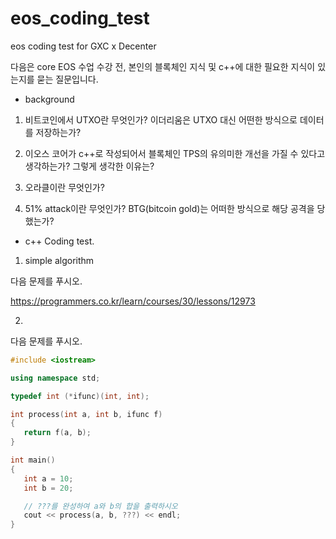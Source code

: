 # eos_coding_test
eos coding test for GXC x Decenter

다음은 core EOS 수업 수강 전, 본인의 블록체인 지식 및 c++에 대한 필요한 지식이 있는지를 묻는 질문입니다. 

- background


1. 비트코인에서 UTXO란 무엇인가? 이더리움은 UTXO 대신 어떤한 방식으로 데이터를 저장하는가?

2. 이오스 코어가 c++로 작성되어서 블록체인 TPS의 유의미한 개선을 가질 수 있다고 생각하는가? 그렇게 생각한 이유는?

3. 오라클이란 무엇인가? 

4. 51% attack이란 무엇인가? BTG(bitcoin gold)는 어떠한 방식으로 해당 공격을 당했는가?


- c++ Coding test.


1. simple algorithm

다음 문제를 푸시오.

https://programmers.co.kr/learn/courses/30/lessons/12973

2. 

다음 문제를 푸시오.
```c++
#include <iostream>

using namespace std;

typedef int (*ifunc)(int, int);

int process(int a, int b, ifunc f)
{
   return f(a, b);
}

int main()
{
   int a = 10;
   int b = 20;

   // ???를 완성하여 a와 b의 합을 출력하시오
   cout << process(a, b, ???) << endl;
}
```
